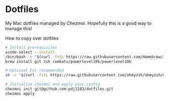 # Dotfiles

My Mac dotfiles managed by Chezmoi. Hopefully this is a good way to manage this!

How to copy over dotfiles
``` bash
# Install prerequisites
xcode-select --install
/bin/bash -c "$(curl -fsSL https://raw.githubusercontent.com/Homebrew/install/HEAD/install.sh)"
brew install git zsh romkatv/powerlevel10k/powerlevel10k

# Optional but recommended
sh -c "$(curl -fsSL https://raw.githubusercontent.com/ohmyzsh/ohmyzsh/master/tools/install.sh)"

# Initialize chezmoi and apply your config
chezmoi init git@github.com:pdj1183/dotfiles.git
chezmoi apply

```
